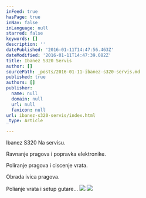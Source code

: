 ```yaml
---
inFeed: true
hasPage: true
inNav: false
inLanguage: null
starred: false
keywords: []
description: ''
datePublished: '2016-01-11T14:47:56.463Z'
dateModified: '2016-01-11T14:47:39.082Z'
title: Ibanez S320 Servis
author: []
sourcePath: _posts/2016-01-11-ibanez-s320-servis.md
published: true
authors: []
publisher:
  name: null
  domain: null
  url: null
  favicon: null
url: ibanez-s320-servis/index.html
_type: Article

---
```

Ibanez S320 Na servisu.

Ravnanje pragova i popravka elektronike.

Poliranje pragova i ciscenje vrata.

Obrada ivica pragova.

Polianje vrata i setup gutare...
![](https://the-grid-user-content.s3-us-west-2.amazonaws.com/a03f849b-470e-4435-be18-4d9c9587ca3e.JPG)
![](https://the-grid-user-content.s3-us-west-2.amazonaws.com/88d81884-a958-4615-b088-fc50ac9055a6.JPG)